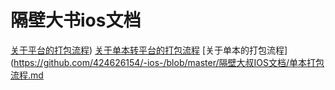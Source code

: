 # 隔壁大书ios文档
[关于平台的打包流程](https://github.com/424626154/-ios-/blob/master/隔壁大叔IOS文档/平台打包流程.md))
[关于单本转平台的打包流程](https://github.com/424626154/-ios-/blob/master/隔壁大叔IOS文档/单本转平台打包流程.md)
[关于单本的打包流程](https://github.com/424626154/-ios-/blob/master/隔壁大叔IOS文档/单本打包流程.md

